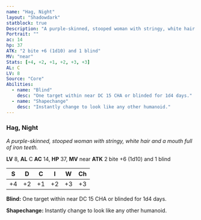 ```yaml
---
name: "Hag, Night"
layout: "Shadowdark"
statblock: true
Description: "A purple-skinned, stooped woman with stringy, white hair and a mouth full of iron teeth."
Portrait: ""
ac: 14
hp: 37
ATK: "2 bite +6 (1d10) and 1 blind"
MV: "near"
Stats: [+4, +2, +1, +2, +3, +3]
AL: C
LV: 8
Source: "Core"
Abilities:
  - name: "Blind"
    desc: "One target within near DC 15 CHA or blinded for 1d4 days."
  - name: "Shapechange"
    desc: "Instantly change to look like any other humanoid."
---
```


### Hag, Night

_A purple-skinned, stooped woman with stringy, white hair and a mouth full of iron teeth._

**LV** 8, **AL** C
**AC** 14, **HP** 37, **MV** near
**ATK** 2 bite +6 (1d10) and 1 blind

|  S  |  D  |  C  |  I  |  W  |  Ch  |
|:---:|:---:|:---:|:---:|:---:|:----:|
| +4 | +2 | +1 | +2 | +3 | +3 |

**Blind:** One target within near DC 15 CHA or blinded for 1d4 days.

**Shapechange:** Instantly change to look like any other humanoid.

